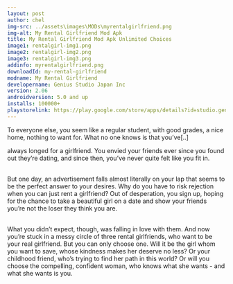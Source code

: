 ```yaml
---
layout: post
author: chel
img-src: ../assets\images\MODs\myrentalgirlfriend.png
img-alt: My Rental Girlfriend Mod Apk
title: My Rental Girlfriend Mod Apk Unlimited Choices
image1: rentalgirl-img1.png
image2: rentalgirl-img2.png
image3: rentalgirl-img3.png
addinfo: myrentalgirlfriend.png
downloadId: my-rental-girlfriend
modname: My Rental Girlfriend
developername: Genius Studio Japan Inc
version: 2.06
androidversion: 5.0 and up
installs: 100000+
playstorelink: https://play.google.com/store/apps/details?id=studio.genius.rental
---
```

<p>To everyone else, you seem like a regular student, with good grades, a nice home, nothing to want for. What no one knows is that you’ve[..]


always longed for a girlfriend. You envied your friends ever since you found out they’re dating, and since then, you’ve never quite felt like you fit in.<br><br>

But one day, an advertisement falls almost literally on your lap that seems to be the perfect answer to your desires. Why do you have to risk rejection when you can just rent a girlfriend? Out of desperation, you sign up, hoping for the chance to take a beautiful girl on a date and show your friends you’re not the loser they think you are.<br><br>

What you didn’t expect, though, was falling in love with them. And now you’re stuck in a messy circle of three rental girlfriends, who want to be your real girlfriend. But you can only choose one. Will it be the girl whom you want to save, whose kindness makes her deserve no less? Or your childhood friend, who’s trying to find her path in this world? Or will you choose the compelling, confident woman, who knows what she wants - and what she wants is you.</p>